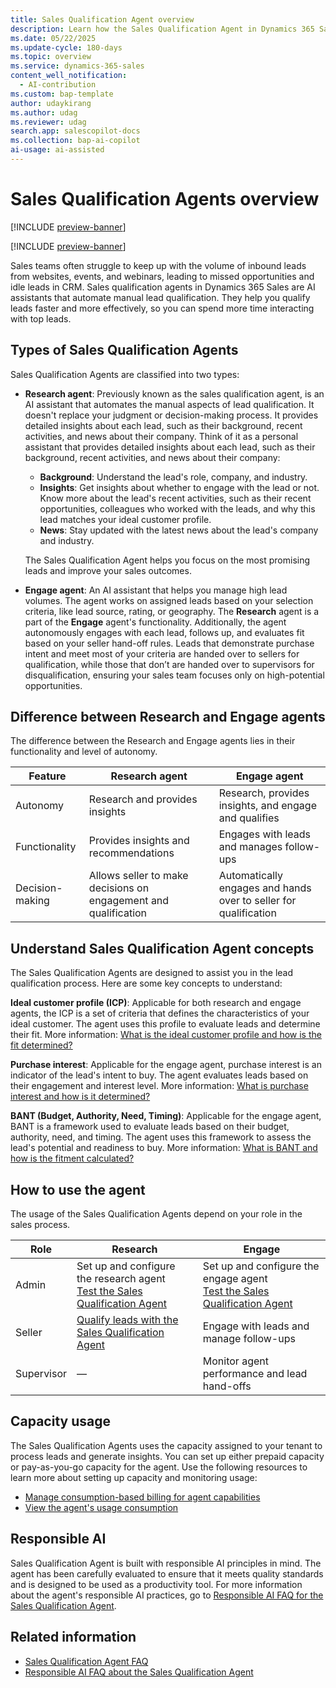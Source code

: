 ```yaml
---
title: Sales Qualification Agent overview
description: Learn how the Sales Qualification Agent in Dynamics 365 Sales can be your personal assistant in qualifying leads and improving sales outcomes.
ms.date: 05/22/2025
ms.update-cycle: 180-days
ms.topic: overview
ms.service: dynamics-365-sales
content_well_notification:
  - AI-contribution
ms.custom: bap-template
author: udaykirang
ms.author: udag
ms.reviewer: udag
search.app: salescopilot-docs
ms.collection: bap-ai-copilot
ai-usage: ai-assisted
---
```


# Sales Qualification Agents overview

[!INCLUDE [preview-banner](~/../shared-content/shared/preview-includes/preview-banner.md)]

[!INCLUDE [preview-banner](~/../shared-content/shared/preview-includes/preview-note-d365.md)]

Sales teams often struggle to keep up with the volume of inbound leads from websites, events, and webinars, leading to missed opportunities and idle leads in CRM. Sales qualification agents in Dynamics 365 Sales are AI assistants that automate manual lead qualification. They help you qualify leads faster and more effectively, so you can spend more time interacting with top leads.

## Types of Sales Qualification Agents

Sales Qualification Agents are classified into two types:

- **Research agent**: Previously known as the sales qualification agent, is an AI assistant that automates the manual aspects of lead qualification. It doesn't replace your judgment or decision-making process. It provides detailed insights about each lead, such as their background, recent activities, and news about their company. Think of it as a personal assistant that provides detailed insights about each lead, such as their background, recent activities, and news about their company:

    - **Background**: Understand the lead's role, company, and industry.
    - **Insights**: Get insights about whether to engage with the lead or not. Know more about the lead's recent activities, such as their recent opportunities, colleagues who worked with the leads, and why this lead matches your ideal customer profile.
    - **News**: Stay updated with the latest news about the lead's company and industry.

    The Sales Qualification Agent helps you focus on the most promising leads and improve your sales outcomes.

- **Engage agent**: An AI assistant that helps you manage high lead volumes. The agent works on assigned leads based on your selection criteria, like lead source, rating, or geography. The **Research** agent is a part of the **Engage** agent's functionality. Additionally, the agent autonomously engages with each lead, follows up, and evaluates fit based on your seller hand-off rules. Leads that demonstrate purchase intent and meet most of your criteria are handed over to sellers for qualification, while those that don’t are handed over to supervisors for disqualification, ensuring your sales team focuses only on high-potential opportunities.  

## Difference between Research and Engage agents

The difference between the Research and Engage agents lies in their functionality and level of autonomy.  

| Feature | Research agent | Engage agent |
|---------|----------------|---------------|
| Autonomy | Research and provides insights | Research, provides insights, and engage and qualifies |
| Functionality | Provides insights and recommendations | Engages with leads and manages follow-ups |
| Decision-making | Allows seller to make decisions on engagement and qualification | Automatically engages and hands over to seller for qualification |

## Understand Sales Qualification Agent concepts

The Sales Qualification Agents are designed to assist you in the lead qualification process. Here are some key concepts to understand:

**Ideal customer profile (ICP)**: Applicable for both research and engage agents, the ICP is a set of criteria that defines the characteristics of your ideal customer. The agent uses this profile to evaluate leads and determine their fit. More information: [What is the ideal customer profile and how is the fit determined?](sales-qualification-agent-concepts.md#what-is-the-ideal-customer-profile-and-how-is-the-fit-determined)

**Purchase interest**: Applicable for the engage agent, purchase interest is an indicator of the lead's intent to buy. The agent evaluates leads based on their engagement and interest level. More information: [What is purchase interest and how is it determined?](sales-qualification-agent-concepts.md#what-is-purchase-interest-and-how-is-it-determined)

**BANT (Budget, Authority, Need, Timing)**: Applicable for the engage agent, BANT is a framework used to evaluate leads based on their budget, authority, need, and timing. The agent uses this framework to assess the lead's potential and readiness to buy. More information: [What is BANT and how is the fitment calculated?](sales-qualification-agent-concepts.md#what-is-bant-and-how-is-the-fitment-calculated)

## How to use the agent

The usage of the Sales Qualification Agents depend on your role in the sales process. 

| Role | Research | Engage |
|------|----------|--------|
| Admin | Set up  and configure the research agent <br>[Test the Sales Qualification Agent](test-sales-qualification-agent.md) | Set up and configure the engage agent<br>[Test the Sales Qualification Agent](test-sales-qualification-agent.md) |
| Seller | [Qualify leads with the Sales Qualification Agent](use-sales-qualification-agent.md) | Engage with leads and manage follow-ups |
| Supervisor | &mdash; | Monitor agent performance and lead hand-offs |

## Capacity usage

The Sales Qualification Agents uses the capacity assigned to your tenant to process leads and generate insights. You can set up either prepaid capacity or pay-as-you-go capacity for the agent. Use the following resources to learn more about setting up capacity and monitoring usage: 

- [Manage consumption-based billing for agent capabilities](copilot-consumption-based-billing.md)
- [View the agent's usage consumption](configure-sales-qualification-agent.md#view-the-agents-usage-consumption)

## Responsible AI

Sales Qualification Agent is built with responsible AI principles in mind. The agent has been carefully evaluated to ensure that it meets quality standards and is designed to be used as a productivity tool. For more information about the agent's responsible AI practices, go to [Responsible AI FAQ for the Sales Qualification Agent](faqs-sales-qualification-agent.md).

## Related information

- [Sales Qualification Agent FAQ](sales-qualification-agent-faq.md)
- [Responsible AI FAQ about the Sales Qualification Agent](faqs-sales-qualification-agent.md)
